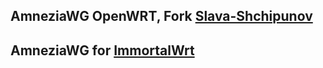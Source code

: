 AmneziaWG OpenWRT, Fork [Slava-Shchipunov](https://github.com/Slava-Shchipunov/awg-openwrt)
--------------------------
AmneziaWG for [ImmortalWrt](https://github.com/samara15321/awg-immortalwrt/releases)
--------------------------
